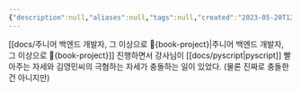 ```yaml
---
{"description":null,"aliases":null,"tags":null,"created":"2023-05-20T12:06:04","updated":"2023-07-15T21:30:22","title":"20230520 pyscript에 대한 몇가지 견해가 충돌하는 것 같아서 한 줄 남긴다","dg-publish":true,"permalink":"/docs/20230520 pyscript에 대한 몇가지 견해가 충돌하는 것 같아서 한 줄 남긴다/","dgPassFrontmatter":true}
---
```


[[docs/주니어 백엔드 개발자, 그 이상으로 🚀{book-project}\|주니어 백엔드 개발자, 그 이상으로 🚀{book-project}]] 진행하면서 강사님이 [[docs/pyscript\|pyscript]] 빨아주는 자세와 김영민씨의 극혐하는 자세가 충돌하는 일이 있었다. (물론 진짜로 충돌한 건 아니지만)
